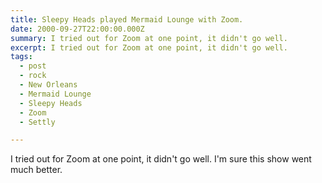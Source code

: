 ```yaml
---
title: Sleepy Heads played Mermaid Lounge with Zoom.
date: 2000-09-27T22:00:00.000Z
summary: I tried out for Zoom at one point, it didn't go well.
excerpt: I tried out for Zoom at one point, it didn't go well.
tags:
  - post 
  - rock
  - New Orleans
  - Mermaid Lounge
  - Sleepy Heads
  - Zoom
  - Settly

---
```


I tried out for Zoom at one point, it didn't go well. I'm sure this show went much better. 